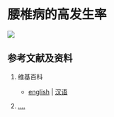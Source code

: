 # 腰椎病的高发生率

![](/images/理解手机时代人类学习和工作面临的困境/腰椎病的高发生率/1a1.jpg)

## 参考文献及资料

1. 维基百科
	- [english](.....) | [汉语](...)

2. [....](https://web.archive.org/web/20120520061156/http://www.sitance.com/cause/index.php) 


